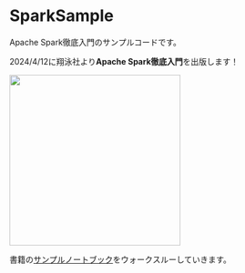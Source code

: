 # SparkSample
Apache Spark徹底入門のサンプルコードです。

2024/4/12に翔泳社より**Apache Spark徹底入門**を出版します！

<a href="https://www.amazon.co.jp/dp/4798182281/"><img src="https://qiita-image-store.s3.ap-northeast-1.amazonaws.com/0/1168882/87910d7c-8a63-c198-8e82-216ea7a8ee07.jpeg" width=300></a>

書籍の[サンプルノートブック](https://github.com/databricks/LearningSparkV2/blob/master/notebooks/LearningSparkv2.dbc)をウォークスルーしていきます。
